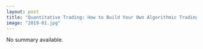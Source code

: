```yaml
---
layout: post
title: "Quantitative Trading: How to Build Your Own Algorithmic Trading Business"
image: "2019-01.jpg"
---
```


No summary available.